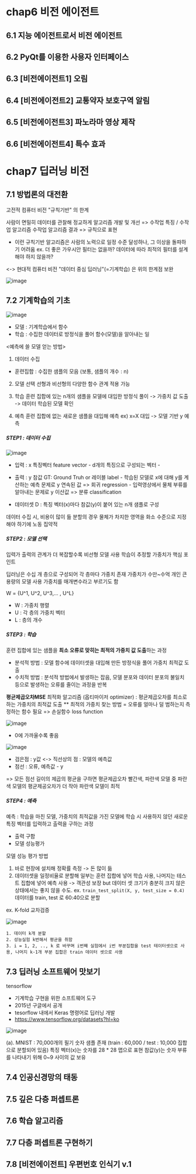 # chap6 비전 에이전트

## 6.1 지능 에이전트로서 비전 에이전트

## 6.2 PyQt를 이용한 사용자 인터페이스

## 6.3 [비전에이전트1] 오림

## 6.4 [비전에이전트2] 교통약자 보호구역 알림

## 6.5 [비전에이전트3] 파노라마 영상 제작

## 6.6 [비전에이전트4] 특수 효과


# chap7 딥러닝 비전

## 7.1 방법론의 대전환

고전적 컴퓨터 비전 "규칙기반" 의 한계

사람이 면밀히 데이터를 관찰해 정교하게 알고리즘 개발 및 개선 => 수작업 특징 / 수작업 알고리즘
수작업 알고리즘 결과 => 규칙으로 표현
- 이런 규칙기반 알고리즘은 사람의 노력으로 일정 수준 달성하나, 그 이상을 돌파하기 어려움
  ex. 더 좋은 가우시안 필터는 없을까? 데이터에 따라 최적의 필터를 설계해야 하지 않을까?

<-> 현대적 컴퓨터 비전 "데이터 중심 딥러닝"(=기계학습) 은 위의 한계점 보완

![image](https://user-images.githubusercontent.com/109460178/227842783-cff65a74-d044-4540-9a84-06726ff15dac.png)

## 7.2 기계학습의 기초

![image](https://user-images.githubusercontent.com/109460178/227844480-8db16262-59df-4b21-a6ab-917d1dcb7cb8.png)


- 모델 : 기계학습에서 함수
- 학습 : 수집한 데이터로 방정식을 풀어 함수(모델)을 알아내는 일

<예측에 쓸 모델 얻는 방법>
1. 데이터 수집
  - 훈련집합 : 수집한 샘플의 모음 (보통, 샘플의 개수 : n)

2. 모델 선택
  선형과 비선형의 다양한 함수 관계 적용 가능
  
3. 학습 
  훈련 집합에 있는 n개의 샘플을 모델에 대입한 방정식 풀이 
  -> 가중치 값 도출
  -> 데이터 학습된 모델 확인

4. 예측
  훈련 집합에 없는 새로운 샘플을 대입해 예측
  ex) x=X 대입 -> 모델 기반 y 예측


##### STEP1 : 데이터 수집

![image](https://user-images.githubusercontent.com/109460178/227845947-0c42551a-c492-4f9a-a269-df15656545e7.png)


- 입력 : x 특징벡터 feature vector
        - d개의 특징으로 구성되는 벡터
        - 
- 출력 : y 참값 GT: Ground Truh or 레이블 label
        - 학습된 모델로 x에 대해 y를 계산하는 예측 문제로 y 연속된 값 => 회귀 regression
        - 입력영상에서 물체 부류를 알아내는 문제로 y 이산값 => 분류 classification
        
- 데이터셋 D : 특징 벡터(x)마다 참값(y)이 붙어 있는 n개 샘플로 구성

데이터 수집 시, 비용이 많이 듦 
분할의 경우 물체가 차지한 영역을 화소 수준으로 지정해야 하기에 노동 집약적


##### STEP2 : 모델 선택

입력가 출력의 관계가 더 복잡할수록 비선형 모델 사용
학습이 추정할 가중치가 핵심 포인트

딥러닝은 수십 개 층으로 구성되어 각 층마다 가중치 존재
가중치가 수만~수억 개인 큰 용량의 모델 사용
가중치를 매개변수라고 부르기도 함

W = {U^1, U^2, U^3,... , U^L} 
- W : 가중치 행렬
- U : 각 층의 가중치 벡터
- L : 층의 개수


##### STEP3 : 학습

훈련 집합에 있는 샘플을 **최소 오류로 맞히는 최적의 가중치 값 도출**하는 과정

- 분석적 방법 : 모델 함수에 데이터셋을 대입해 만든 방정식을 풀어 가중치 최적값 도출
- 수치적 방법 : 분석적 방법에서 발생하는 잡음, 모델 분포와 데이터 분포의 불일치 등으로 발생하는 오류를 줄이는 과정을 반복


**평균제곱오차MSE**
최적화 알고리즘 (옵티마이저 optimizer) : 평균제곱오차를 최소로하는 가중치의 최적값 도출
** 최적의 가중치 찾는 방법 = 오류를 얼마나 덜 범하는지 측정하는 함수 필요
=> 손실함수 loss function 

![image](https://user-images.githubusercontent.com/109460178/227847836-2702e4b7-e03b-4454-8803-381bef884267.png)

- 0에 가까울수록 좋음 

![image](https://user-images.githubusercontent.com/109460178/227848181-f4c3eb70-c3a3-4a26-b44e-727064861832.png)

- 검은점 : y값 <-> 직선상의 점 : 모델의 예측값
- 점선 : 오류, 예측값 - y

=> 모든 점선 길이의 제곱의 평균을 구하면 평균제곱오차
   빨간색, 파란색 모델 중 파란색 모델의 평균제공오차가 더 작아 파란색 모델이 최적

##### STEP4 : 예측

예측 : 학습을 마친 모델, 가중치의 최적값을 가진 모델에 학습 시 사용하지 않던 새로운 특징 벡터를 입력하고 출력을 구하는 과정
- 출력 구함
- 모델 성능평가

모델 성능 평가 방법 
1. 바로 현장에 설치해 정확률 측정
  -> 돈 많이 듦 
2. 데이터셋을 일정비율로 분할해 일부는 훈련 집합에 넣어 학습 사용, 나머지는 테스트 집합에 넣어 예측 사용
  -> 객관성 보장 but 데이터 셋 크기가 충분히 크지 않은 상태에서는 좋지 않을 수도.
  ex. `train_test_split(X, y, test_size = 0.4)`
      데이터를 train, test 로 60:40으로 분할
  
  ex. K-fold 교차검증
  
  ![image](https://user-images.githubusercontent.com/109460178/227849893-1b33e38a-a7be-493a-9821-ee2e83a32acb.png)

    1. 데이터 k개 분할
    2. 성능실험 k번해서 평균을 취함
    3. i = 1, 2, .., k 로 바꾸며 i번째 실험에서 i번 부분집합을 test 테이터셋으로 사용, 나머지 k-1개 부분 집합은 train 데이터 셋으로 사용
    
       

## 7.3 딥러닝 소프트웨어 맛보기

tensorflow
- 기계학습 구현을 위한 소프트웨어 도구
- 2015년 구글에서 공개
- tesorflow 내에서 Keras 명령어로 딥러닝 개발
- https://www.tensorflow.org/datasets?hl=ko


![image](https://user-images.githubusercontent.com/109460178/227856162-5757347e-0ea0-4023-836f-98f013d62c1f.png)

(a). MNIST : 70,000개의 필기 숫자 샘플 존재 (train : 60,000 / test : 10,000 집합으로 분할되어 있음)
     특징 벡터(x)는 숫자를 28 * 28 맵으로 표현
     참값(y)는 숫자 부류를 나타내기 위해 0~9 사이의 값 보유



## 7.4 인공신경망의 태동

## 7.5 깊은 다층 퍼셉트론

## 7.6 학습 알고리즘

## 7.7 다층 퍼셉트론 구현하기

## 7.8 [비전에이전트] 우편번호 인식기 v.1









